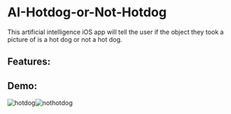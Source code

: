 # AI-Hotdog-or-Not-Hotdog
This artificial intelligence iOS app will tell the user if the object they took a picture of is a hot dog or not a hot dog.

## Features:

## Demo:

<div>
<img style="float:left;" src="https://media.giphy.com/media/VbE3UYeZ2ywdJH0hej/giphy.gif" title="hotdog"/>
<img style="float:left;" src="https://media.giphy.com/media/WovVJt20yNiakNiVSU/giphy.gif" title="nothotdog"/>
</div>
